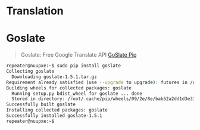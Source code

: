 # Translation

# Goslate

> Goslate: Free Google Translate API [GoSlate Pip](https://pypi.python.org/pypi/goslate)

```sh
repeater@nuupxe:~$ sudo pip install goslate
Collecting goslate
  Downloading goslate-1.5.1.tar.gz
Requirement already satisfied (use --upgrade to upgrade): futures in /usr/local/lib/python2.7/dist-packages (from goslate)
Building wheels for collected packages: goslate
  Running setup.py bdist_wheel for goslate ... done
  Stored in directory: /root/.cache/pip/wheels/09/2e/8e/bab52a2dd1d3e31c9081e862c6e314bda18257c2bd07c41466
Successfully built goslate
Installing collected packages: goslate
Successfully installed goslate-1.5.1
repeater@nuupxe:~$ 
```
